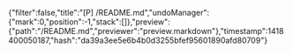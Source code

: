 {"filter":false,"title":"[P] /README.md","undoManager":{"mark":0,"position":-1,"stack":[]},"preview":{"path":"/README.md","previewer":"preview.markdown"},"timestamp":1418400050187,"hash":"da39a3ee5e6b4b0d3255bfef95601890afd80709"}